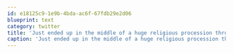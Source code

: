 ```yaml
---
id: e18125c9-1e9b-4bda-ac6f-67fdb29e2d06
blueprint: text
category: twitter
title: 'Just ended up in the middle of a huge religious procession through Antigua. Amazing experience, photos tomorrow'
caption: 'Just ended up in the middle of a huge religious procession through Antigua. Amazing experience, photos tomorrow'
---
```

